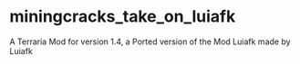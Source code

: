 # miningcracks_take_on_luiafk
A Terraria Mod for version 1.4, a Ported version of the Mod Luiafk made by Luiafk

